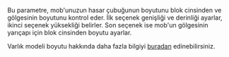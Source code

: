  Bu parametre, mob'unuzun hasar çubuğunun boyutunu blok cinsinden ve gölgesinin boyutunu kontrol eder. İlk seçenek genişliği ve derinliği ayarlar, ikinci seçenek yüksekliği belirler. Son seçenek ise mob'un gölgesinin yarıçapı için blok cinsinden boyutu ayarlar.

 Varlık modeli boyutu hakkında daha fazla bilgiyi [buradan](https://mcreator.net/wiki/entity-model-sizes) edinebilirsiniz.
